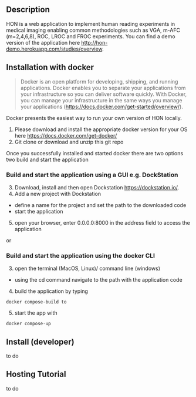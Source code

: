 ## Description
HON is a web application to implement human reading experiments in medical imaging enabling common methodologies such as VGA, m-AFC (m=2,4,6,8), ROC, LROC and FROC experiments. You can find a demo version of the application here http://hon-demo.herokuapp.com/studies/overview.
## Installation with docker
> Docker is an open platform for developing, shipping, and running applications. Docker enables you to separate your applications from your infrastructure so you can deliver software quickly. With Docker, you can manage your infrastructure in the same ways you manage your applications (https://docs.docker.com/get-started/overview/).

Docker presents the easiest way to run your own version of HON locally. 
1. Please download and install the appropriate docker version for your OS here https://docs.docker.com/get-docker/
2. Git clone or download and unzip this git repo

Once you successfully installed and started docker there are two options two build and start the application
### Build and start the application using a GUI e.g. DockStation
3. Download, install and then open Dockstation https://dockstation.io/.
4. Add a new project with Dockstation
- define a name for the project and set the path to the downloaded code
- start the application 
5. open your browser, enter 0.0.0.0:8000 in the address field to access the application

<p align="text-center">
or
</p>

### Build and start the application using the docker CLI  
3. open the terminal (MacOS, Linux)/ command line (windows)
- using the cd command navigate to the path with the application code 
4. build the application by typing 
```
docker compose-build to 
```
5. start the app with 
```
docker compose-up
```

## Install (developer)
to do

## Hosting Tutorial
to do

